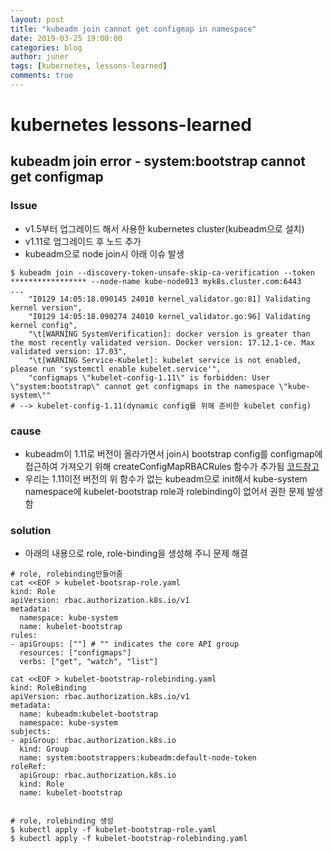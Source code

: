 ```yaml
---
layout: post
title: "kubeadm join cannot get configmap in namespace"
date: 2019-03-25 19:00:00
categories: blog
author: juner
tags: [kubernetes, lessons-learned]
comments: true
---
```

# kubernetes lessons-learned 
## kubeadm join error - system:bootstrap cannot get configmap

### Issue
* v1.5부터 업그레이드 해서 사용한 kubernetes cluster(kubeadm으로 설치)
* v1.11로 업그레이드 후 노드 추가
* kubeadm으로  node join시 아래 이슈 발생

```
$ kubeadm join --discovery-token-unsafe-skip-ca-verification --token ***************** --node-name kube-node013 myk8s.cluster.com:6443
...
    "I0129 14:05:18.090145 24010 kernel_validator.go:81] Validating kernel version",
    "I0129 14:05:18.090274 24010 kernel_validator.go:96] Validating kernel config",
    "\t[WARNING SystemVerification]: docker version is greater than the most recently validated version. Docker version: 17.12.1-ce. Max validated version: 17.03",
    "\t[WARNING Service-Kubelet]: kubelet service is not enabled, please run 'systemctl enable kubelet.service'",
    "configmaps \"kubelet-config-1.11\" is forbidden: User \"system:bootstrap\" cannot get configmaps in the namespace \"kube-system\""
# --> kubelet-config-1.11(dynamic config를 위해 준비한 kubelet config)
```

### cause
* kubeadm이 1.11로 버전이 올라가면서 join시 bootstrap config를 configmap에 접근하여 가져오기 위해 createConfigMapRBACRules 함수가 추가됨 [코드참고](https://github.com/kubernetes/kubernetes/blob/716b25396305b97034b019c13a937fcdfd364f9c/cmd/kubeadm/app/phases/kubelet/config.go#L88
)
* 우리는 1.11이전 버전의 위 함수가 없는 kubeadm으로 init해서 kube-system namespace에 kubelet-bootstrap role과 rolebinding이 없어서 권한 문제 발생함

### solution
* 아래의 내용으로 role, role-binding을 생성해 주니 문제 해결   

```
# role, rolebinding만들어줌
cat <<EOF > kubelet-bootsrap-role.yaml
kind: Role
apiVersion: rbac.authorization.k8s.io/v1
metadata:
  namespace: kube-system
  name: kubelet-bootstrap
rules:
- apiGroups: [""] # "" indicates the core API group
  resources: ["configmaps"]
  verbs: ["get", "watch", "list"]

cat <<EOF > kubelet-bootstrap-rolebinding.yaml
kind: RoleBinding
apiVersion: rbac.authorization.k8s.io/v1
metadata:
  name: kubeadm:kubelet-bootstrap
  namespace: kube-system
subjects:
- apiGroup: rbac.authorization.k8s.io
  kind: Group
  name: system:bootstrappers:kubeadm:default-node-token
roleRef:
  apiGroup: rbac.authorization.k8s.io
  kind: Role
  name: kubelet-bootstrap


# role, rolebinding 생성
$ kubectl apply -f kubelet-bootstrap-role.yaml
$ kubectl apply -f kubelet-bootstrap-rolebinding.yaml

```

